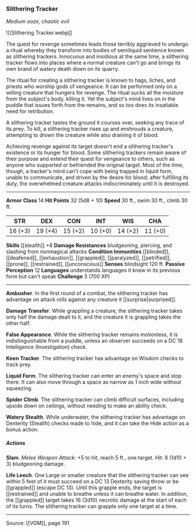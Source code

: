 ### Slithering Tracker
_Medium ooze, chaotic evil_

![[Slithering Tracker.webp]]

The quest for revenge sometimes leads those terribly aggrieved to undergo a ritual whereby they transform into bodies of semiliquid sentience known as slithering trackers. Innocuous and insidious at the same time, a slithering tracker flows into places where a normal creature can't go and brings its own brand of watery death down on its quarry.

The ritual for creating a slithering tracker is known to hags, liches, and priests who worship gods of vengeance. It can be performed only on a willing creature that hungers for revenge. The ritual sucks all the moisture from the subject's body, killing it. Yet the subject's mind lives on in the puddle that issues forth from the remains, and so too does its insatiable need for retribution.

A slithering tracker tastes the ground it courses over, seeking any trace of its prey. To kill, a slithering tracker rises up and enshrouds a creature, attempting to drown the creature while also draining it of blood.

Achieving revenge against its target doesn't end a slithering tracker's existence or its hunger for blood. Some slithering trackers remain aware of their purpose and extend their quest for vengeance to others, such as anyone who supported or befriended the original target. Most of the time, though, a tracker's mind can't cope with being trapped in liquid form, unable to communicate, and driven by the desire for blood; after fulfilling its duty, the overwhelmed creature attacks indiscriminately until it is destroyed.



---

**Armor Class** 14
**Hit Points** 32 (5d8 + 10)
**Speed** 30 ft., swim 30 ft., climb 30 ft.

| STR     | DEX     | CON     | INT     | WIS     | CHA     |
|---------|---------|---------|---------|---------|---------|
| 16 (+3) | 19 (+4) | 15 (+2) | 10 (+0) | 14 (+2) | 11 (+0) |

**Skills** [[stealth]] +8
**Damage Resistances** bludgeoning, piercing, and slashing from nonmagical attacks
**Condition Immunities** [[blinded]], [[deafened]], [[exhaustion]], [[grappled]], [[paralyzed]], [[petrified]], [[prone]], [[restrained]], [[unconscious]]
**Senses** blindsight 120 ft.
**Passive Perception** 12
**Languages** understands languages it knew in its previous form but can't speak
**Challenge** 3 (700 XP)

---

**Ambusher**. In the first round of a combat, the slithering tracker has advantage on attack rolls against any creature it [[surprise|surprised]].

**Damage Transfer**. While grappling a creature, the slithering tracker takes only haIf the damage dealt to it, and the creature it is grappling takes the other half.

**False Appearance**. While the slithering tracker remains motionless, it is indistinguishable from a puddle, unless an observer succeeds on a DC 18 Intelligence (Investigation) check.

**Keen Tracker**. The slithering tracker has advantage on Wisdom checks to track prey.

**Liquid Form**. The slithering tracker can enter an enemy's space and stop there. It can also move through a space as narrow as 1 inch wide without squeezing.

**Spider Climb**. The slithering tracker can climb difficult surfaces, including upside down on ceilings, without needing to make an ability check.

**Watery Stealth**. While underwater, the slithering tracker has advantage on Dexterity (Stealth) checks made to hide, and it can take the Hide action as a bonus action.

##### Actions
**Slam**. _Melee Weapon Attack:_ +5 to hit, reach 5 ft., one target. Hit: 8 (1d10 + 3) bludgeoning damage.

**Life Leech**. One Large or smaller creature that the slithering tracker can see within 5 feet of it must succeed on a DC 13 Dexterity saving throw or be [[grappled]] (escape DC 13). Until this grapple ends, the target is [[restrained]] and unable to breathe unless it can breathe water. In addition, the [[grappled]] target takes 16 (3d10) necrotic damage at the start of each of its turns. The slithering tracker can grapple only one target at a time.


---

Source: [[VGM]], page 191
